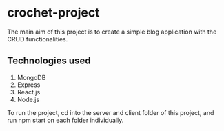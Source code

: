 # crochet-project 
The main aim of this project is to create a simple blog application with the CRUD functionalities.

## Technologies used
1. MongoDB
2. Express
3. React.js
4. Node.js

To run the project, cd into the server and client folder of this project, and run npm start on each folder individually.



